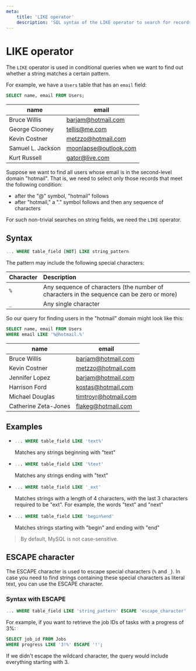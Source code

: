 ```yaml
---
meta:
    title: 'LIKE operator'
    description: 'SQL syntax of the LIKE operator to search for records by a patterned string'
---
```


# LIKE operator

The `LIKE` operator is used in conditional queries when we want to find out whether a string matches a certain pattern.

For example, we have a `Users` table that has an `email` field:

```sql
SELECT name, email FROM Users;
```

| name              | email                 |
| ----------------- | --------------------- |
| Bruce Willis      | barjam@hotmail.com    |
| George Clooney    | tellis@me.com         |
| Kevin Costner     | metzzo@hotmail.com    |
| Samuel L. Jackson | moonlapse@outlook.com |
| Kurt Russell      | gator@live.com        |

Suppose we want to find all users whose email is in the second-level domain "hotmail".
That is, we need to select only those records that meet the following condition:

- after the "@" symbol, "hotmail" follows
- after "hotmail," a "." symbol follows and then any sequence of characters

For such non-trivial searches on string fields, we need the `LIKE` operator.

## Syntax

```sql
... WHERE table_field [NOT] LIKE string_pattern
```

The pattern may include the following special characters:

| Character | Description                                                                               |
| :-------- | :---------------------------------------------------------------------------------------- |
| `%`       | Any sequence of characters (the number of characters in the sequence can be zero or more) |
| `_`       | Any single character                                                                      |

So our query for finding users in the "hotmail" domain might look like this:

```sql
SELECT name, email FROM Users
WHERE email LIKE '%@hotmail.%'
```

| name                 | email                |
| -------------------- | -------------------- |
| Bruce Willis         | barjam@hotmail.com   |
| Kevin Costner        | metzzo@hotmail.com   |
| Jennifer Lopez       | barjam@hotmail.com   |
| Harrison Ford        | kostas@hotmail.com   |
| Michael Douglas      | timtroyr@hotmail.com |
| Catherine Zeta-Jones | flakeg@hotmail.com   |

## Examples

- ```sql
  ... WHERE table_field LIKE 'text%'
  ```

  Matches any strings beginning with "text"

- ```sql
  ... WHERE table_field LIKE '%text'
  ```

  Matches any strings ending with "text"

- ```sql
  ... WHERE table_field LIKE '_ext'
  ```

  Matches strings with a length of 4 characters, with the last 3 characters required to be "ext". For example, the words "text" and "next"

- ```sql
  ... WHERE table_field LIKE 'begin%end'
  ```
  Matches strings starting with "begin" and ending with "end"

> By default, MySQL is not case-sensitive.

## ESCAPE character

The ESCAPE character is used to escape special characters (`%` and `_`).
In case you need to find strings containing these special characters as literal text, you can use the ESCAPE character.

### Syntax with ESCAPE

```sql
... WHERE table_field LIKE 'string_pattern' ESCAPE 'escape_character'
```

For example, if you want to retrieve the job IDs of tasks with a progress of 3%:

```sql
SELECT job_id FROM Jobs
WHERE progress LIKE '3!%' ESCAPE '!';
```

If we didn't escape the wildcard character, the query would include everything starting with 3.
